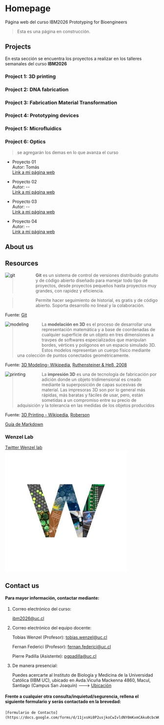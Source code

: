# Homepage
Página web del curso IBM2026 Prototyping for Bioengineers

> Esta es una página en construcción.

## Projects

En esta sección se encuentra los proyectos a realizar en los talleres semanales del curso **IBM2026**

### Project 1: 3D printing 
### Project 2: DNA fabrication
### Project 3: Fabrication Material Transformation
### Project 4: Prototyping devices
### Project 5: Microfluidics
### Project 6: Optics

> se agregarán los demas en lo que avanza el curso

  * Proyecto 01  
   Autor: Tomás  
   [Link a mi página web](https://www.google.com)

  * Proyecto 02  
   Autor: --  
   [Link a mi página web](https://www.google.com)

  * Proyecto 03  
   Autor: --  
   [Link a mi página web](https://www.google.com)

  * Proyecto 04  
   Autor: --  
   [Link a mi página web](https://www.google.com)

## About us


## Resources

<img align="left" width="100" height="100" alt="git" src="https://upload.wikimedia.org/wikipedia/commons/e/e0/Git-logo.svg">

> **Git** es un sistema de control de versiones distribuido gratuito y de código abierto diseñado para manejar todo tipo de proyectos, desde proyectos pequeños hasta proyectos muy grandes, con rapidez y eficiencia. 

> Permite hacer seguimiento de historial, es gratis y de código abierto. Soporta desarrollo no lineal y la colaboración.

Fuente: [Git](https://git-scm.com/)

<img align="left" width="120" height="100" alt="modeling" src="https://img.cadnav.com/allimg/170627/cadnav-1F62G11321.png">

> La **modelación en 3D** es el proceso de desarrollar una representación matemática y a base de coordenadas de cualquier superficie de un objeto en tres dimensiones a travpes de softwares especializados que manipulan bordes, vértices y polígonos en un espacio simulado 3D. Estos modelos representan un cuerpo físico mediante una colección de puntos conectados geométricamente.

Fuente: [3D Modeling- Wikipedia](https://en.wikipedia.org/wiki/3D_modeling), [Ruthensteiner & Heß, 2008](https://analyticalsciencejournals.onlinelibrary.wiley.com/doi/pdf/10.1002/jemt.20618)

<img align="left" width="120" height="100" alt="printing" src="https://ugc.futurelearn.com/uploads/images/84/e7/large_hero_84e75fcd-2d69-46d8-b5ad-8e446a29797b.png">

> La **impresión 3D** es una de tecnología de fabricación por adición donde un objeto tridimensional es creado mediante la superposición de capas sucesivas de material. Las impresoras 3D son por lo general más rápidas, más baratas y fáciles de usar, pero, están sometidas a un compromiso entre su precio de adquisición y la tolerancia en las medidas de los objetos producidos

Fuente: [3D Printing - Wikipedia](https://es.wikipedia.org/wiki/Impresi%C3%B3n_3D), [Roberson](https://ultimaker.com/es/campaign/what-is-3d-printing)

[Guía de Markdown](https://www.markdownguide.org/basic-syntax)

### Wenzel Lab  
   [Twitter Wenzel lab](https://twitter.com/WenzelLab?ref_src=twsrc%5Egoogle%7Ctwcamp%5Eserp%7Ctwgr%5Eauthor)  
   ![alt text](images/I-PSFzNq_400x400.jpg "Logo Title Text 1")


## Contact us
#### Para mayor información, contactar mediante:
1. Correo electrónico del curso:

    ibm2026@uc.cl

2. Correo electrónico del equipo docente:

   Tobias Wenzel (Profesor):
     tobias.wenzel@uc.cl
      
   Fernan Federici (Profesor):
     fernan.federici@uc.cl
   
   Pierre Padilla (Asistente):
    pgpadilla@uc.cl
    
 3. De manera presencial:
 
    Puedes acercarte al Instituto de Biología y Medicina de la Universidad Católica (IIBM UC), ubicado en Avda.Vicuña Mackenna 4860, Macul, Santiago (Campus San Joaquín) ---> 
    [Ubicación](https://www.google.com/maps/dir//Instituto+de+Ingenier%C3%ADa+Biol%C3%B3gica+y+M%C3%A9dica+Macul+Regi%C3%B3n+Metropolitana/@-33.4998892,-70.6119569,14z/data=!4m8!4m7!1m0!1m5!1m1!1s0x9662d171c43d3ca7:0xc56aaf04b611dc7a!2m2!1d-70.6119569!2d-33.4998892 "IIBM")
    
    
    
  #### Frente a cualquier otra consulta/inquietud/segurencia, rellena el siguiente formulario y serás contactado en la brevedad:
    [Formulario de Contacto] (https://docs.google.com/forms/d/11jxsHi0P2usjkoCwIvldNY0mKxmCAku0cbcW64B4xu0/edit)
    
